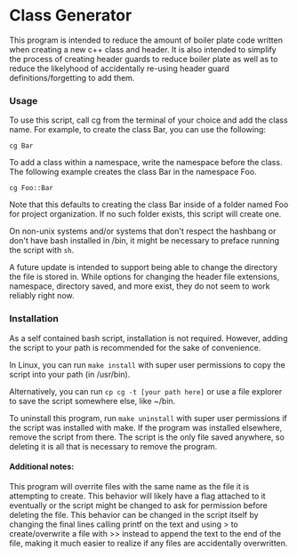 <H1>Class Generator </H1>

<p>This program is intended to reduce the amount of boiler plate code written when creating a new c++ class and header. It is also intended to simplify the process of creating header guards to reduce boiler plate as well as to reduce the likelyhood of accidentally re-using header guard definitions/forgetting to add them.</p>


<H3>Usage </H3>

To use this script, call cg from the terminal of your choice and add the class name.  For example, to create the class Bar, you can use the following:

```cg Bar```

To add a class within a namespace, write the namespace before the class. The following example creates the class Bar in the namespace Foo.

```cg Foo::Bar```

Note that this defaults to creating the class Bar inside of a folder named Foo for project organization. If no such folder exists, this script will create one.

On non-unix systems and/or systems that don't respect the hashbang or don't have bash installed in /bin, it might be necessary to preface running the script with ```sh```.


A future update is intended to support being able to change the directory the file is stored in. While options for changing the header file extensions, namespace, directory saved, and more exist, they do not seem to work reliably right now.


<H3>Installation</H3>

As a self contained bash script, installation is not required. However, adding the script to your path is recommended for the sake of convenience.

In Linux, you can run ```make install``` with super user permissions to copy the script into your path (in /usr/bin). 

Alternatively, you can run ```cp cg -t [your path here]``` or use a file explorer to save the script somewhere else, like ~/bin.

To uninstall this program, run ```make uninstall``` with super user permissions if the script was installed with make. If the program was installed elsewhere, remove the script from there. The script is the only file saved anywhere, so deleting it is all that is necessary to remove the program. 

<H4>Additional notes: </H4>

This program will overrite files with the same name as the file it is attempting to create. This behavior will likely have a flag attached to it eventually or the script might be changed to ask for permission before deleting the file. This behavior can be changed in the script itself by changing the final lines calling printf on the text and using > to create/overwrite a file with >> instead to append the text to the end of the file, making it much easier to realize if any files are accidentally overwritten.
